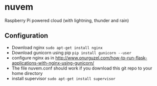 # nuvem
Raspberry Pi powered cloud (with lightning, thunder and rain)

## Configuration
* Download nginx `sudo apt-get install nginx`
* Download gunicorn using pip `pip install gunicorn --user`
* configure nginx as in http://www.onurguzel.com/how-to-run-flask-applications-with-nginx-using-gunicorn/
* The file nuvem.conf should work if you download this git repo to your home directory
* install supervisor `sudo apt-get install supervisor`
